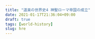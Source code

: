 ```yaml
---
title: "道楽の世界史4 神聖ローマ帝国の成立"
date: 2021-01-17T21:36:04+09:00
draft: true
tags: [world-history]
slug: hre
---
```

